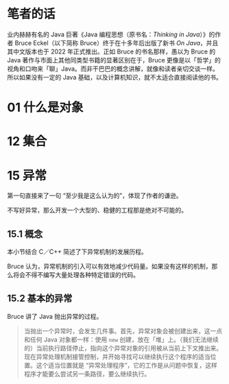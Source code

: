 # 笔者的话

业内赫赫有名的 Java 巨著《Java 编程思想（原书名：*Thinking in Java*）》的作者 Bruce Eckel（以下简称 Bruce）终于在十多年后出版了新书 *On Java*，并且其中文版本也于 2022 年正式推出。正如 Bruce 的书名那样，愚以为 Bruce 的 Java 著作与市面上其他同类型书籍的显著区别在于，Bruce 更像是以「哲学」的视角和口吻来「聊」Java。而非干巴巴的概念讲解，就像和读者亲切交谈一样。所以如果没有一定的 Java 基础，以及计算机知识，就不太适合直接阅读他的书。



# 01   什么是对象













# 12   集合







# 15   异常



第一句直接来了一句 “至少我是这么认为的”，体现了作者的谦逊。

不写好异常，那么开发一个大型的、稳健的工程那是绝对不可能的。

## 15.1   概念

本小节结合 C／C++ 简述了下异常机制的发展历程。

Bruce 认为，异常机制的引入可以有效地减少代码量。如果没有这样的机制，那么将会不得不编写大量处理各种特定错误的代码。

## 15.2   基本的异常

Bruce 讲了 Java 抛出异常的过程。

> 当抛出一个异常时，会发生几件事。首先，异常对象会被创建出来，这一点和任何 Java 对象都一样：使用 `new` 创建，放在「堆」上。（我们无法继续的）当前执行路径停止，指向这个异常对象的引用被从当前上下文推出来。现在异常处理机制接管控制，并开始寻找可以继续执行这个程序的适当位置。这个适当位置就是 “异常处理程序”，它的工作是从问题中恢复，这样程序才能要么尝试另一条路径，要么继续执行。

